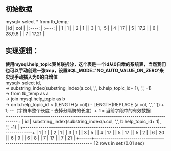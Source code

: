 ## 初始数据
mysql> select * from tb_temp;
<br/>
| id | col |
| :----: | :----: |
| 1 | 1 |
| 2 | 1 |
| 3 | 1，5 |
| 4 | 17 |
| 5 | 17,2 |
| 6 | 28,9,8 |
| 7 | 17,21 |
## 实现逻辑：
**使用mysql.help_topic表关联拆分，这个表是一个id从0自增的系统表，当然我们也可以手动创建一张tmp，设置SQL_MODE='NO_AUTO_VALUE_ON_ZERO'来实现手动插入为0的自增值**
<br/>
mysql> select id,<br/>
    -> substring_index(substring_index(a.col, ',', b.help_topic_id+ 1), ',', -1) <br/>
    -> from tb_temp  as a <br/>
    ->     join mysql.help_topic as b <br/>
    ->      on b.help_topic_id < (LENGTH(a.col)) - LENGTH(REPLACE (a.col, ',', '')) + 1; --（字符串整个长度 - 去掉分隔符的长度）+ 1 = 当前字段中的有效数据
    <br/>
+------+---------------------------------------------------------------------------+
| id   | substring_index(substring_index(a.col, ',', b.help_topic_id+ 1), ',', -1) |
+------+---------------------------------------------------------------------------+
|    1 | 1                                                                         |
|    2 | 1                                                                         |
|    3 | 1                                                                         |
|    3 | 5                                                                         |
|    4 | 17                                                                        |
|    5 | 17                                                                        |
|    5 | 2                                                                         |
|    6 | 20                                                                        |
|    6 | 9                                                                         |
|    6 | 8                                                                         |
|    7 | 17                                                                        |
|    7 | 21                                                                        |
+------+---------------------------------------------------------------------------+
12 rows in set (0.01 sec)
